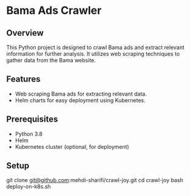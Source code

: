 # Bama Ads Crawler

## Overview
This Python project is designed to crawl Bama ads and extract relevant information for further analysis. It utilizes web scraping techniques to gather data from the Bama website.

## Features
- Web scraping Bama ads for extracting relevant data.
- Helm charts for easy deployment using Kubernetes.

## Prerequisites
- Python 3.8
- Helm 
- Kubernetes cluster (optional, for deployment)

## Setup
git clone git@github.com:mehdi-sharifi/crawl-joy.git
cd crawl-joy
bash deploy-on-k8s.sh

